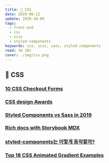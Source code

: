 ```yaml
---
title: 🎨 CSS
date: 2020-06-12
update: 2020-10-09
tags:
  - front-end
  - css
  - scss
  - styled-components
keywords: css, scss, sass, styled-components
read: 3m 10s
cover: ./img/css.png
---
```


## 📄 CSS

### [10 CSS Checkout Forms](https://freefrontend.com/css-checkout-forms/)

### [CSS design Awards](https://www.cssdesignawards.com/)

### [Styled Components vs Sass in 2019](https://itnext.io/css-in-js-vs-pre-post-processors-in-2019-8b1e20c066ed)

### [Rich docs with Storybook MDX](https://medium.com/storybookjs/rich-docs-with-storybook-mdx-61bc145ae7bc)

### [styled-components는 어떻게 동작할까?](https://john015.netlify.app/styled-components%EB%8A%94-%EC%96%B4%EB%96%BB%EA%B2%8C-%EB%8F%99%EC%9E%91%ED%95%A0%EA%B9%8C)

### [Top 18 CSS Animated Gradient Examples](https://csshint.com/animated-gradient-examples/)


